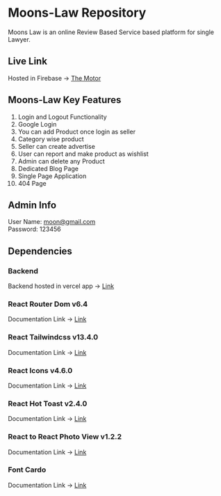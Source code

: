 # Moons-Law Repository

Moons Law is an online Review Based Service based platform for single Lawyer.

## Live Link
Hosted in Firebase -> [The Motor](https://motor-221b3.web.app/)

## Moons-Law Key Features

1. Login and Logout Functionality<br />
2. Google Login<br />
3. You can add Product once login as seller<br />
4. Category wise product<br/>
5. Seller can create advertise<br />
6. User can report and make product as wishlist<br />
7. Admin can delete any Product<br />
8. Dedicated Blog Page<br />
9. Single Page Application<br />
10. 404 Page<br/>

## Admin Info

User Name: moon@gmail.com <br />
Password: 123456

## Dependencies

### Backend
Backend hosted in vercel app -> [Link](https://vercel.com/)

### React Router Dom v6.4 
Documentation Link -> [Link](https://reactrouter.com/en/main/start/overview)

### React Tailwindcss v13.4.0
Documentation Link -> [Link](https://tailwindcss.com/)

### React Icons v4.6.0
Documentation Link -> [Link](https://react-icons.github.io/react-icons)

### React Hot Toast v2.4.0
Documentation Link -> [Link](https://react-hot-toast.com/)

### React to React Photo View v1.2.2
Documentation Link -> [Link](https://www.npmjs.com/package/react-to-pdf)

### Font Cardo
Documentation Link -> [Link](https://fonts.google.com/)

